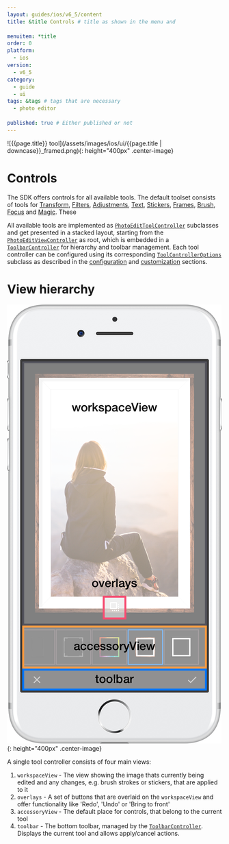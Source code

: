 ```yaml
---
layout: guides/ios/v6_5/content
title: &title Controls # title as shown in the menu and 

menuitem: *title
order: 0
platform:
  - ios
version:
  - v6_5
category: 
  - guide
  - ui
tags: &tags # tags that are necessary
  - photo editor 

published: true # Either published or not 
---
```


![{{page.title}} tool](/assets/images/ios/ui/{{page.title | downcase}}_framed.png){: height="400px" .center-image}

# Controls 

The SDK offers controls for all available tools. The default toolset consists of tools for [Transform](/guides/ios/v6_5/features/transform), [Filters](/guides/ios/v6_5/features/filter), [Adjustments](/guides/ios/v6_5/features/adjustments), [Text](/guides/ios/v6_5/features/text), [Stickers](/guides/ios/v6_5/features/stickers), [Frames](/guides/ios/v6_5/features/frames), [Brush](/guides/ios/v6_5/features/brush), [Focus](/guides/ios/v6_5/features/focus) and [Magic](/guides/ios/v6_5/features/magic). These 

All available tools are implemented as [`PhotoEditToolController`](https://static.photoeditorsdk.com/docs/ios/Classes/PhotoEditToolController.html) subclasses and
get presented in a stacked layout, starting from the [`PhotoEditViewController`](https://static.photoeditorsdk.com/docs/ios/Classes/PhotoEditViewController.html) as root, which is embedded in a [`ToolbarController`](https://static.photoeditorsdk.com/docs/ios/Classes/ToolbarController.html) for hierarchy and toolbar management. Each tool controller can be configured using its corresponding [`ToolControllerOptions`](https://static.photoeditorsdk.com/docs/ios/Classes/ToolControllerOptions.html) subclass as described in the [configuration](/guides/ios/v6_5/features/configuration) and [customization](/guides/ios/v6_5/ui/customization) sections.

# View hierarchy

![{{page.title}} tool](/assets/images/ios/ui/frames_annotated.png){: height="400px" .center-image}

A single tool controller consists of four main views:

1. `workspaceView` - The view showing the image thats currently being edited and any changes, e.g. brush strokes or stickers, that are applied to it
2. `overlays` - A set of buttons that are overlaid on the `workspaceView` and offer functionality like 'Redo', 'Undo' or 'Bring to front'
3. `accessoryView` - The default place for controls, that belong to the current tool
4. `toolbar` - The bottom toolbar, managed by the [`ToolbarController`](https://static.photoeditorsdk.com/docs/ios/Classes/ToolbarController.html). Displays the current tool and allows apply/cancel actions.
